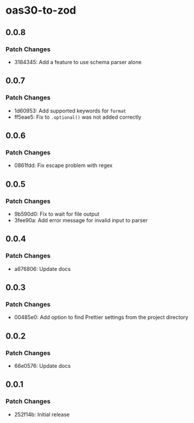 # oas30-to-zod

## 0.0.8

### Patch Changes

- 3184345: Add a feature to use schema parser alone

## 0.0.7

### Patch Changes

- 1d60953: Add supported keywords for `format`
- ff5eae5: Fix to `.optional()` was not added correctly

## 0.0.6

### Patch Changes

- 0861fdd: Fix escape problem with regex

## 0.0.5

### Patch Changes

- 9b590d0: Fix to wait for file output
- 3fee90a: Add error message for invalid input to parser

## 0.0.4

### Patch Changes

- a676806: Update docs

## 0.0.3

### Patch Changes

- 00485e0: Add option to find Prettier settings from the project directory

## 0.0.2

### Patch Changes

- 66e0576: Update docs

## 0.0.1

### Patch Changes

- 252f14b: Initial release
